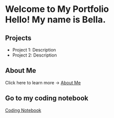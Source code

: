 # Welcome to My Portfolio <br/>Hello! My name is Bella.

## Projects
- Project 1: Description
- Project 2: Description

## About Me
Click here to learn more → [About Me](about.md)

## Go to my coding notebook
[Coding Notebook](notebook.md)

